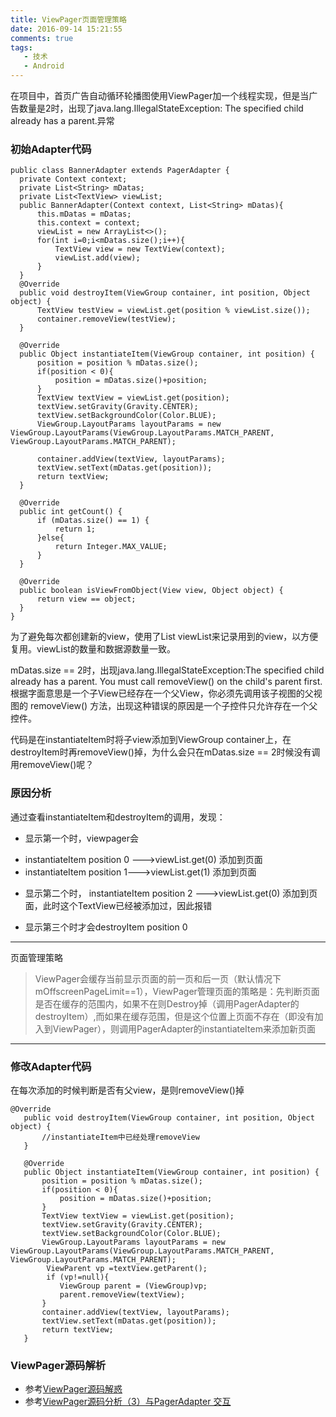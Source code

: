 ```yaml
---
title: ViewPager页面管理策略
date: 2016-09-14 15:21:55
comments: true
tags:
   - 技术
   - Android
---
```

在项目中，首页广告自动循环轮播图使用ViewPager加一个线程实现，但是当广告数量是2时，出现了java.lang.IllegalStateException: The specified child already has a parent.异常

<!--more-->
### 初始Adapter代码
```
public class BannerAdapter extends PagerAdapter {
  private Context context;
  private List<String> mDatas;
  private List<TextView> viewList;
  public BannerAdapter(Context context, List<String> mDatas){
      this.mDatas = mDatas;
      this.context = context;
      viewList = new ArrayList<>();
      for(int i=0;i<mDatas.size();i++){
          TextView view = new TextView(context);
          viewList.add(view);
      }
  }
  @Override
  public void destroyItem(ViewGroup container, int position, Object object) {
      TextView testView = viewList.get(position % viewList.size());
      container.removeView(testView);
  }

  @Override
  public Object instantiateItem(ViewGroup container, int position) {
      position = position % mDatas.size();
      if(position < 0){
          position = mDatas.size()+position;
      }
      TextView textView = viewList.get(position);
      textView.setGravity(Gravity.CENTER);
      textView.setBackgroundColor(Color.BLUE);
      ViewGroup.LayoutParams layoutParams = new ViewGroup.LayoutParams(ViewGroup.LayoutParams.MATCH_PARENT, ViewGroup.LayoutParams.MATCH_PARENT);

      container.addView(textView, layoutParams);
      textView.setText(mDatas.get(position));
      return textView;
  }

  @Override
  public int getCount() {
      if (mDatas.size() == 1) {
          return 1;
      }else{
          return Integer.MAX_VALUE;
      }
  }

  @Override
  public boolean isViewFromObject(View view, Object object) {
      return view == object;
  }
}
```
为了避免每次都创建新的view，使用了List<TextView> viewList来记录用到的view，以方便复用。viewList的数量和数据源数量一致。

mDatas.size == 2时，出现java.lang.IllegalStateException:The specified child already has a parent. You must call removeView() on the child's parent first.
根据字面意思是一个子View已经存在一个父View，你必须先调用该子视图的父视图的 removeView() 方法，出现这种错误的原因是一个子控件只允许存在一个父控件。

代码是在instantiateItem时将子view添加到ViewGroup container上，在destroyItem时再removeView()掉，为什么会只在mDatas.size == 2时候没有调用removeView()呢？

### 原因分析
通过查看instantiateItem和destroyItem的调用，发现：
* 显示第一个时，viewpager会
 - instantiateItem position 0 ———>viewList.get(0) 添加到页面
 - instantiateItem position 1———>viewList.get(1) 添加到页面


* 显示第二个时，
instantiateItem position 2 ———>viewList.get(0) 添加到页面，此时这个TextView已经被添加过，因此报错

* 显示第三个时才会destroyItem position 0

***
页面管理策略
> ViewPager会缓存当前显示页面的前一页和后一页（默认情况下mOffscreenPageLimit==1），ViewPager管理页面的策略是：先判断页面是否在缓存的范围内，如果不在则Destroy掉（调用PagerAdapter的destroyItem）,而如果在缓存范围，但是这个位置上页面不存在（即没有加入到ViewPager），则调用PagerAdapter的instantiateItem来添加新页面

***

### 修改Adapter代码

在每次添加的时候判断是否有父view，是则removeView()掉
```
@Override
   public void destroyItem(ViewGroup container, int position, Object object) {
       //instantiateItem中已经处理removeView
   }

   @Override
   public Object instantiateItem(ViewGroup container, int position) {
       position = position % mDatas.size();
       if(position < 0){
           position = mDatas.size()+position;
       }
       TextView textView = viewList.get(position);
       textView.setGravity(Gravity.CENTER);
       textView.setBackgroundColor(Color.BLUE);
       ViewGroup.LayoutParams layoutParams = new ViewGroup.LayoutParams(ViewGroup.LayoutParams.MATCH_PARENT, ViewGroup.LayoutParams.MATCH_PARENT);
        ViewParent vp =textView.getParent();
        if (vp!=null){
           ViewGroup parent = (ViewGroup)vp;
           parent.removeView(textView);
       }
       container.addView(textView, layoutParams);
       textView.setText(mDatas.get(position));
       return textView;
   }
```

### ViewPager源码解析
* 参考[ViewPager源码解惑](http://www.jianshu.com/p/85afaf9e8f6e#)
* 参考[ViewPager源码分析（3）与PagerAdapter 交互](http://blog.csdn.net/huachao1001/article/details/51658334)

